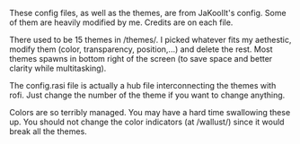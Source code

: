 These config files, as well as the themes, are from JaKoolIt's config. Some of them are heavily modified by me. Credits are on each file.

There used to be 15 themes in /themes/. I picked whatever fits my aethestic, modify them (color, transparency, position,...) and delete the rest. Most themes spawns in bottom right of the screen (to save space and better clarity while multitasking).

The config.rasi file is actually a hub file interconnecting the themes with rofi. Just change the number of the theme if you want to change anything.

Colors are so terribly managed. You may have a hard time swallowing these up. You should not change the color indicators (at /wallust/) since it would break all the themes.


